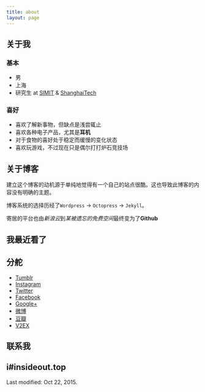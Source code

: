 ```yaml
---
title: about
layout: page
---
```

## 关于我

### 基本

- 男
- 上海
- 研究生 at [SIMIT](http://www.sim.cas.cn/) & [ShanghaiTech](http://www.shanghaitech.edu.cn/)

### 喜好

- 喜欢了解新事物，但缺点是浅尝辄止
- 喜欢各种电子产品，尤其是**耳机**
- 对于食物的喜好处于稳定而缓慢的变化状态
- 喜欢玩游戏，不过现在只是偶尔打打炉石竞技场

## 关于博客

建立这个博客的动机源于单纯地觉得有一个自己的站点很酷。这也导致此博客的内容没有明确的主题。

博客系统的选择历经了`Wordpress` -> `Octopress` -> `Jekyll`。

寄居的平台也由*新浪云*到*某被遗忘的免费空间*最终变为了**Github**

## 我最近看了

<script type="text/javascript" src="http://www.douban.com/service/badge/DarkKate/?selection=latest&amp;picsize=medium&amp;hideself=on&amp;show=collection&amp;n=8&amp;hidelogo=on&amp;cat=drama%7Cmovie%7Cbook%7Cmusic&amp;columns=4"></script>

## 分舵

- <i class="fa fa-tumblr"></i> [Tumblr](http://fatestay.top)
- <i class="fa fa-instagram"></i> [Instagram](https://instagram.com/hidarkkate/)
- <i class="fa fa-twitter"></i> [Twitter](https://twitter.com/hidarkkate)
- <i class="fa fa-facebook"></i> [Facebook](https://www.facebook.com/lichang821)
- <i class="fa fa-google-plus"></i> [Google+](https://plus.google.com/u/0/106185038006569752468/)
- <i class="fa fa-weibo"></i> [微博](http://weibo.com/darkkate)
- [豆瓣](http://www.douban.com/people/DarkKate/)
- [V2EX](https://www.v2ex.com/member/DarkKate)


## 联系我

i#insideout.top
---

Last modified: Oct 22, 2015.